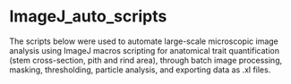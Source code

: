 # ImageJ_auto_scripts
The scripts below were used to automate large-scale microscopic image analysis using ImageJ macros scripting for anatomical trait quantification (stem cross-section, pith and rind area), through batch image processing, masking, thresholding, particle analysis, and exporting data as .xl files.

